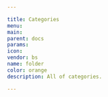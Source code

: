 ```yaml
---

title: Categories
menu:
main:
parent: docs
params:
icon:
vendor: bs
name: folder
color: orange
description: All of categories.

---
```

